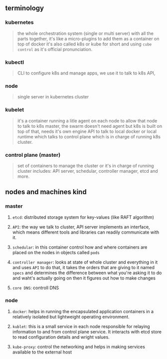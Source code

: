 ## terminology

### kubernetes
> the whole orchestration system (single or multi server) with
> all the parts together, it's like a micro-plugins to add them as a container 
> on top of docker it's also called k8s or kube for short and using 
> `cube control` as it's official pronunciation.

### kubectl
> CLI to configure k8s and manage apps, we use it to talk to k8s API, 

### node
> single server in kubernetes cluster

### kubelet
> it's a container running a litle agent on each node to allow 
> that node to talk to k8s master, the swarm doesn't need agent
> but k8s is built on top of that, needs it's own engine API to talk to 
> local docker or local runtime which talks to control plane which is 
> in charge of running k8s cluster.

### control plane (master)
> set of containers to manage the cluster or
> it's in charge of running cluster includes: API server, schedular, 
> controller manager, etcd and more.

## nodes and machines kind 

### master

1. `etcd`: distributed storage system for key-values (like RAFT algorithm)

2. `API`: the way we talk to cluster, API server implements an interface, 
which means different tools and libraries can readily communicate with it.

3. `schedular`: in this container control how and where containers are
placed on the nodes in objects called `pods`

4. `controller manager`: looks at state of whole cluster and everything
in it and uses `API` to do that, it takes the orders that are giving to it
named `specs` and determines the difference between what you're asking it
to do and waht's actually going on then it figures out how to make changes

5. `core DNS`: controll DNS


### node

1. `docker`: helps in running the encapsulated application containers 
in a relatively isolated but lightweight operating environment.

2. `kublet`: this is a small service in each node responsible for 
relaying information to and from control plane service. It interacts 
with etcd store to read configuration details and wright values.

3. `kube-proxy`: control the networking and helps in making services 
available to the external host
